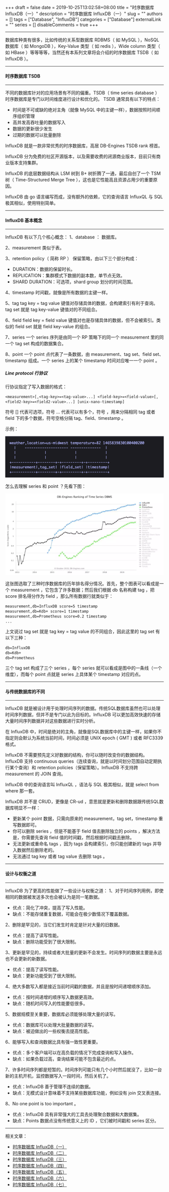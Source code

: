 +++
draft = false
date = 2019-10-25T13:02:58+08:00
title = "时序数据库 InfluxDB（一）"
description = "时序数据库 InfluxDB（一）"
slug = ""
authors = []
tags = ["Database", "InfluxDB"]
categories = ["Database"]
externalLink = ""
series = []
disableComments = true
+++

---
数据库种类有很多，比如传统的关系型数据库 RDBMS（ 如 MySQL ），NoSQL  数据库（ 如 MongoDB ），Key-Value 类型（ 如 redis ），Wide column 类型（ 如 HBase ）等等等等，当然还有本系列文章将会介绍的时序数据库 TSDB（ 如 InfluxDB ）。


---
#### 时序数据库 TSDB
---

不同的数据库针对的应用场景有不同的偏重。TSDB（ time series database ）时序数据库是专门以时间维度进行设计和优化的。
TSDB 通常具有以下的特点：
* 时间是不可或缺的绝对主角（就像 MySQL 中的主键一样），数据按照时间顺序组织管理
* 高并发高吞吐量的数据写入
* 数据的更新很少发生
* 过期的数据可以批量删除


InfluxDB 就是一款非常优秀的时序数据库，高居 DB-Engines TSDB rank 榜首。

InfluxDB 分为免费的社区开源版本，以及需要收费的闭源商业版本，目前只有商业版本支持集群。

InfluxDB 的底层数据结构从 LSM 树到 B+ 树折腾了一通，最后自创了一个 TSM 树（ Time-Structured Merge Tree ），这也是它性能高且资源占用少的重要原因。

InfluxDB 由 go 语言编写而成，没有额外的依赖，它的查询语言 InfluxQL 与 SQL 极其相似，使用特别简单。


---
#### InfluxDB 基本概念
---

InfluxDB 有以下几个核心概念：
1、database ：
数据库。


2、measurement
类似于表。


3、retention policy（ 简称 RP ）
保留策略，由以下三个部分构成：
* DURATION：数据的保留时长。
* REPLICATION：集群模式下数据的副本数，单节点无效。
* SHARD DURATION：可选项，shard group 划分的时间范围。



4、timestamp
时间戳，就像是所有数据的主键一样。


5、tag
tag key = tag value 键值对存储具体的数据，会构建索引有利于查询。tag set 就是 tag key-value 键值对的不同组合。


6、field
field key = field value  键值对也是存储具体的数据，但不会被索引。类似的 field set 就是 field key-value 的组合。


7、series
一个 series 序列是由同一个 RP 策略下的同一个 measurement 里的同一个 tag set 构成的数据集合。


8、point
一个 point 点代表了一条数据，由 measurement、tag set、field set、timestamp 组成。一个 series 上的某个 timestamp 时间对应唯一一个 point 。




##### Line protocol 行协议
行协议指定了写入数据的格式：

```
<measurement>[,<tag-key>=<tag-value>...] <field-key>=<field-value>[,<field2-key>=<field2-value>...] [unix-nano-timestamp]
```

符号 [] 代表可选项，符号 ... 代表可以有多个，符号 ，用来分隔相同 tag 或者 field 下的多个数据，符号空格分隔 tag、field、timestamp 。


示例：

![image](/images/influxdb/line-protocol.png)


怎么去理解 series 和 point ？先看下图：

![image](/images/influxdb/series-point.webp)


这张图选取了三种时序数据库的历年排名得分情况。首先，整个图表可以看成是一个 measurement ，它包含了许多数据；然后我们根据 db 名称构建 tag ，把 score 排名得分作为 field ，那么所有数据行就类似于：
```
measurement,db=InfluxDB score=5 timestamp
measurement,db=Kdb+ score=1 timestamp
measurement,db=Prometheus score=0.2 timestamp
...
```
上文说过 tag set 就是 tag key = tag value 的不同组合，因此这里的 tag set 有以下三种：
```
db=InfluxDB
db=Kdb+
db=Prometheus
```
三个 tag set 构成了三个 series ，每个 series 就可以看成是图中的一条线（一个维度），而每个 point 点就是 series 上具体某个 timestamp 对应的点。




---
#### 与传统数据库的不同
---

InfluxDB 就是被设计用于处理时间序列的数据。传统SQL数据库虽然也可以处理时间序列数据，但并不是专门以此为目标的。InfluxDB  可以更加高效快速的存储大量时间序列数据并对这些数据进行实时分析。


在 InfluxDB 中，时间是绝对的主角，就像是SQL数据库中的主键一样，如果你不指定则会默认为系统当前时间，时间必须是 UNIX epoch ( GMT ) 或者 RFC3339 格式。

InfluxDB 不需要预先定义好数据的结构，你可以随时改变你的数据结构。InfluxDB 支持 continuous queries（连续查询，就是以时间划分范围自动定期执行某个查询）和 retention policies（保留策略）。InfluxDB 不支持跨 measurement 的 JOIN 查询。

InfluxDB 中的查询语言叫 InfluxQL ，语法与 SQL 极其相似，就是 select from where 那一套。

InfluxDB 并不是 CRUD，更像是 CR-ud ，意思就是更新和删除数据跟传统SQL数据库明显不一样：
* 更新某个 point 数据，只需向原来的 measurement，tag set，timestamp 重写数据即可。
* 你可以删除 series ，但是不能基于 field 值去删除独立的 points ，解决方法是，你需要先查询 field 值的时间戳，然后根据时间戳去删除。
* 无法更新或重命名 tags ，因为 tags 会构建索引，你只能创建新的 tags 并导入数据然后删除老的。
* 无法通过 tag key 或者 tag value 去删除 tags 。


---
#### 设计与权衡之道
---

InfluxDB 为了更高的性能做了一些设计与权衡之道：
1、对于时间序列用例，即使相同的数据被发送多次也会被认为是同一笔数据。

* 优点：简化了冲突，提高了写入性能。
* 缺点：不能存储重复数据，可能会在极少数情况下覆盖数据。


2、删除是罕见的，当它们发生时肯定是针对大量的旧数据。

* 优点：提高了读写性能。
* 缺点：删除功能受到了很大限制。


3、更新是罕见的，持续或者大批量的更新不会发生。时间序列的数据主要是永远也不会更新的新数据。

* 优点：提高了读写性能。
* 缺点：更新功能受到了很大限制。


4、绝大多数写入都是接近当前时间戳的数据，并且是按时间递增顺序添加。
* 优点：按时间递增的顺序写入数据更高效。
* 缺点：随机时间写入的性能要低很多。

5、数据规模至关重要，数据库必须能够处理大量的读写。

* 优点：数据库可以处理大批量数据的读写。
* 缺点：被迫做出的一些权衡去提高性能。

6、能够写入和查询数据比具有强一致性更重要。

* 优点：多个客户端可以在高负载的情况下完成查询和写入操作。
* 缺点：如果负载过高，查询结果可能不包含最近的点。

7、许多时间序列都是短暂的。时间序列可能只有几个小时然后就没了，比如一台新的主机开机，监控数据写入一段时间，然后关机了。

* 优点：InfluxDB 善于管理不连续的数据。
* 缺点：无模式设计意味着不支持某些数据库功能，例如没有 join 交叉表连接。

8、No one point is too important 。

* 优点：InfluxDB 具有非常强大的工具去处理聚合数据和大数据集。
* 缺点：Points 数据点没有传统意义上的 ID ，它们被时间戳和 series 区分。

---
相关文章：
- [时序数据库 InfluxDB（一）](/posts/influxdb/1/)
- [时序数据库 InfluxDB（二）](/posts/influxdb/2/)
- [时序数据库 InfluxDB（三）](/posts/influxdb/3/)
- [时序数据库 InfluxDB（四）](/posts/influxdb/4/)
- [时序数据库 InfluxDB（五）](/posts/influxdb/5/)
- [时序数据库 InfluxDB（六）](/posts/influxdb/6/)
- [时序数据库 InfluxDB（七）](/posts/influxdb/7/)
